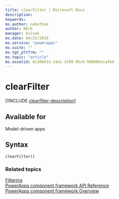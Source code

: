 ```yaml
---
title: clearFilter | Microsoft Docs
description: 
keywords:
ms.author: nabuthuk
author: Nkrb
manager: kvivek
ms.date: 04/23/2019
ms.service: "powerapps"
ms.suite: ""
ms.tgt_pltfrm: ""
ms.topic: "article"
ms.assetid: 6c306633-14a1-4199-95cb-58000b3cafed
---
```


# clearFilter

[!INCLUDE [clearfilter-description](includes/clearfilter-description.md)]

## Available for 

Model-driven apps

## Syntax

`clearFilter()`

### Related topics

[Filtering](../filtering.md)<br/>
[PowerApps component framework API Reference](../../reference/index.md)<br/>
[PowerApps component framework Overview](../../overview.md)
